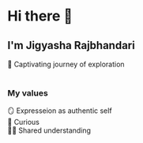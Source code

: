 # Hi there 👋
## I'm Jigyasha Rajbhandari
👩 Captivating journey of exploration 
<br><br>
### My values
🪞 Expresseion as authentic self <br>
💭 Curious<br>
🙌🏼 Shared understanding<br> 
  
<!--
**jigyasha-rjb/jigyasha-rjb** is a ✨ _special_ ✨ repository because its `README.md` (this file) appears on your GitHub profile.

Here are some ideas to get you started:

- 🔭 I’m currently working on ...
- 🌱 I’m currently learning ...
- 👯 I’m looking to collaborate on ...
- 🤔 I’m looking for help with ...
- 💬 Ask me about ...
- 📫 How to reach me: ...
- 😄 Pronouns: ...
- ⚡ Fun fact: ...
-->
